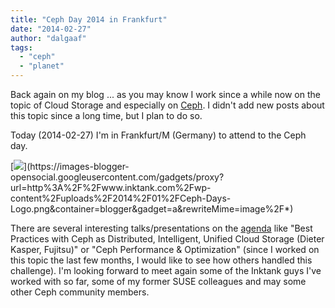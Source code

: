 ```yaml
---
title: "Ceph Day 2014 in Frankfurt"
date: "2014-02-27"
author: "dalgaaf"
tags: 
  - "ceph"
  - "planet"
---
```


Back again on my blog ... as you may know I work since a while now on the topic of Cloud Storage and especially on [Ceph](http://ceph.com/). I didn't add new posts about this topic since a long time, but I plan to do so.

  

Today (2014-02-27) I'm in Frankfurt/M (Germany) to attend to the Ceph day.

  

[![](https://images-blogger-opensocial.googleusercontent.com/gadgets/proxy?url=http%3A%2F%2Fwww.inktank.com%2Fwp-content%2Fuploads%2F2014%2F01%2FCeph-Days-Logo.png&container=blogger&gadget=a&rewriteMime=image%2F*)](https://images-blogger-opensocial.googleusercontent.com/gadgets/proxy?url=http%3A%2F%2Fwww.inktank.com%2Fwp-content%2Fuploads%2F2014%2F01%2FCeph-Days-Logo.png&container=blogger&gadget=a&rewriteMime=image%2F*)

There are several interesting talks/presentations on the [agenda](http://www.inktank.com/cephdays/frankfurt/) like "Best Practices with Ceph as Distributed, Intelligent, Unified Cloud Storage (Dieter Kasper, Fujitsu)" or "Ceph Performance & Optimization" (since I worked on this topic the last few months, I would like to see how others handled this challenge). I'm looking forward to meet again some of the Inktank guys I've worked with so far, some of my former SUSE colleagues and may some other Ceph community members.
